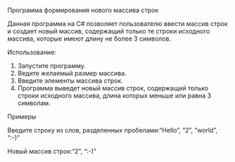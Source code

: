 Программа формирования нового массива строк


Данная программа на C# позволяет пользователю ввести массив строк и создает новый массив, 
содержащий только те строки исходного массива, которые имеют длину не более 3 символов.

Использование:
1) Запустите программу.
2) Ведите желаемый размер массива.
3) Введите элементы массива строк.
4) Программа выведет новый массив строк, содержащий только строки исходного массива, длина которых меньше или равна 3 символам.
   
Примеры


Введите строку из слов, разделенных пробелами:“Hello”, “2”, “world”, “:-)”


Новый массив строк:“2”, “:-)”

